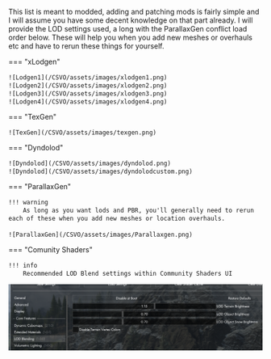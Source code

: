 This list is meant to modded, adding and patching mods is fairly simple and I will assume you have some decent knowledge on that part already. I will provide the LOD settings used, a long with the ParallaxGen conflict load order below.
These will help you when you add new meshes or overhauls etc and have to rerun these things for yourself.

=== "xLodgen"

    ![Lodgen1](/CSVO/assets/images/xlodgen1.png)
    ![Lodgen2](/CSVO/assets/images/xlodgen2.png)
    ![Lodgen3](/CSVO/assets/images/xlodgen3.png)
    ![Lodgen4](/CSVO/assets/images/xlodgen4.png)

=== "TexGen"

    ![TexGen](/CSVO/assets/images/texgen.png)

=== "Dyndolod"

    ![Dyndolod](/CSVO/assets/images/dyndolod.png)
    ![Dyndolod](/CSVO/assets/images/dyndolodcustom.png)

=== "ParallaxGen"

    !!! warning
        As long as you want lods and PBR, you'll generally need to rerun each of these when you add new meshes or location overhauls.
    
    ![ParallaxGen](/CSVO/assets/images/Parallaxgen.png)

=== "Comunity Shaders"

    !!! info
        Recommended LOD Blend settings within Community Shaders UI

   ![LODCS](https://github.com/InTheBottle/CSVO/blob/main/Resources/LODCS.png)

